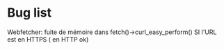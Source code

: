 Bug list
============

Webfetcher:
fuite de mémoire dans fetch()->curl_easy_perform() SI l'URL est en HTTPS ( en HTTP ok)
